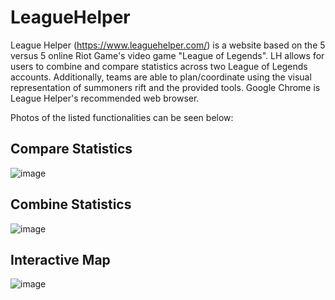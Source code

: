 # LeagueHelper

League Helper (https://www.leaguehelper.com/) is a website based on the 5 versus 5 online Riot Game's video game "League of Legends". LH allows for users to combine and compare statistics across two League of Legends accounts. Additionally, teams are able to plan/coordinate using the visual representation of summoners rift and the provided tools. Google Chrome is League Helper's recommended web browser.

Photos of the listed functionalities can be seen below:
## Compare Statistics
![image](https://user-images.githubusercontent.com/65799937/140094498-483ef6ec-6725-4982-ac90-6e1bc1f8688a.png)

## Combine Statistics
![image](https://user-images.githubusercontent.com/65799937/140094459-8a0c6366-a129-4057-9c7e-c13e48ec741b.png)

## Interactive Map
![image](https://user-images.githubusercontent.com/65799937/140094380-647a9e44-feaf-435e-9eab-5c4f3359bca7.png)
